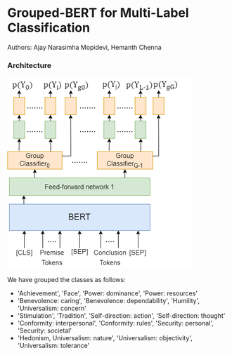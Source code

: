 # Grouped-BERT for Multi-Label Classification

Authors: Ajay Narasimha Mopidevi, Hemanth Chenna

### Architecture
![Architecture](https://github.com/ajaymopidevi/Grouped-BERT/blob/main/GroupedBERT.png)


We have grouped the classes as follows:
* 'Achievement', 'Face', 'Power: dominance', 'Power: resources'
* 'Benevolence: caring', 'Benevolence: dependability', 'Humility', 'Universalism: concern'
* 'Stimulation', 'Tradition', 'Self-direction: action', 'Self-direction: thought'
* 'Conformity: interpersonal', 'Conformity: rules', 'Security: personal', 'Security: societal'
* 'Hedonism, Universalism: nature', 'Universalism: objectivity', 'Universalism: tolerance'

